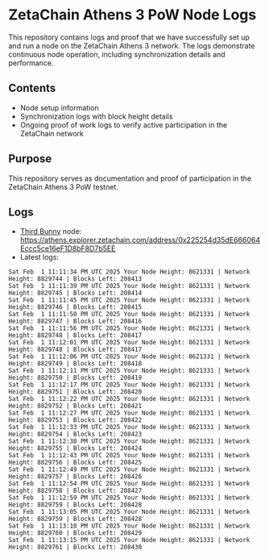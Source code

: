 # ZetaChain Athens 3 PoW Node Logs
This repository contains logs and proof that we have successfully set up and run a node on the ZetaChain Athens 3 network. The logs demonstrate continuous node operation, including synchronization details and performance.

## Contents
- Node setup information
- Synchronization logs with block height details
- Ongoing proof of work logs to verify active participation in the ZetaChain network

## Purpose
This repository serves as documentation and proof of participation in the ZetaChain Athens 3 PoW testnet.

## Logs

- [Third Bunny](https://thirdbunny.xyz/) node: https://athens.explorer.zetachain.com/address/0x225254d35dE666064Eccc5ce16eF1D8bF8D7b5EE
- Latest logs:
```
Sat Feb  1 11:11:34 PM UTC 2025 Your Node Height: 8621331 | Network Height: 8829744 | Blocks Left: 208413
Sat Feb  1 11:11:39 PM UTC 2025 Your Node Height: 8621331 | Network Height: 8829745 | Blocks Left: 208414
Sat Feb  1 11:11:45 PM UTC 2025 Your Node Height: 8621331 | Network Height: 8829746 | Blocks Left: 208415
Sat Feb  1 11:11:50 PM UTC 2025 Your Node Height: 8621331 | Network Height: 8829747 | Blocks Left: 208416
Sat Feb  1 11:11:56 PM UTC 2025 Your Node Height: 8621331 | Network Height: 8829748 | Blocks Left: 208417
Sat Feb  1 11:12:01 PM UTC 2025 Your Node Height: 8621331 | Network Height: 8829748 | Blocks Left: 208417
Sat Feb  1 11:12:06 PM UTC 2025 Your Node Height: 8621331 | Network Height: 8829749 | Blocks Left: 208418
Sat Feb  1 11:12:11 PM UTC 2025 Your Node Height: 8621331 | Network Height: 8829750 | Blocks Left: 208419
Sat Feb  1 11:12:17 PM UTC 2025 Your Node Height: 8621331 | Network Height: 8829751 | Blocks Left: 208420
Sat Feb  1 11:12:22 PM UTC 2025 Your Node Height: 8621331 | Network Height: 8829752 | Blocks Left: 208421
Sat Feb  1 11:12:27 PM UTC 2025 Your Node Height: 8621331 | Network Height: 8829753 | Blocks Left: 208422
Sat Feb  1 11:12:33 PM UTC 2025 Your Node Height: 8621331 | Network Height: 8829754 | Blocks Left: 208423
Sat Feb  1 11:12:38 PM UTC 2025 Your Node Height: 8621331 | Network Height: 8829755 | Blocks Left: 208424
Sat Feb  1 11:12:43 PM UTC 2025 Your Node Height: 8621331 | Network Height: 8829756 | Blocks Left: 208425
Sat Feb  1 11:12:49 PM UTC 2025 Your Node Height: 8621331 | Network Height: 8829757 | Blocks Left: 208426
Sat Feb  1 11:12:54 PM UTC 2025 Your Node Height: 8621331 | Network Height: 8829758 | Blocks Left: 208427
Sat Feb  1 11:12:59 PM UTC 2025 Your Node Height: 8621331 | Network Height: 8829759 | Blocks Left: 208428
Sat Feb  1 11:13:05 PM UTC 2025 Your Node Height: 8621331 | Network Height: 8829759 | Blocks Left: 208428
Sat Feb  1 11:13:10 PM UTC 2025 Your Node Height: 8621331 | Network Height: 8829760 | Blocks Left: 208429
Sat Feb  1 11:13:15 PM UTC 2025 Your Node Height: 8621331 | Network Height: 8829761 | Blocks Left: 208430
```
